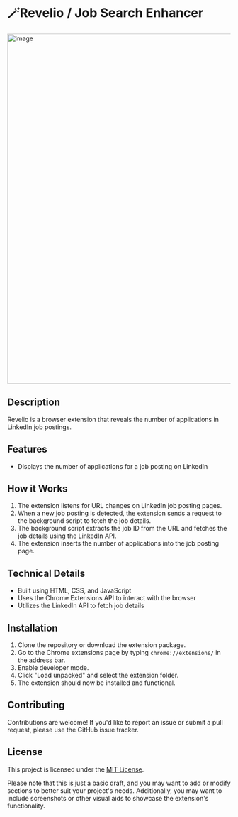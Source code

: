 

🪄Revelio / Job Search Enhancer
==========================

<img width="788" alt="image" src="https://github.com/user-attachments/assets/7fd3e605-5724-4e6e-b458-ec53e20d0545">



**Description**
---------------

Revelio is a browser extension that reveals the number of applications in LinkedIn job postings.

**Features**
------------

* Displays the number of applications for a job posting on LinkedIn


**How it Works**
----------------

1. The extension listens for URL changes on LinkedIn job posting pages.
2. When a new job posting is detected, the extension sends a request to the background script to fetch the job details.
3. The background script extracts the job ID from the URL and fetches the job details using the LinkedIn API.
4. The extension inserts the number of applications into the job posting page.

**Technical Details**
--------------------

* Built using HTML, CSS, and JavaScript
* Uses the Chrome Extensions API to interact with the browser
* Utilizes the LinkedIn API to fetch job details

**Installation**
---------------

1. Clone the repository or download the extension package.
2. Go to the Chrome extensions page by typing `chrome://extensions/` in the address bar.
3. Enable developer mode.
4. Click "Load unpacked" and select the extension folder.
5. The extension should now be installed and functional.

**Contributing**
---------------

Contributions are welcome! If you'd like to report an issue or submit a pull request, please use the GitHub issue tracker.

**License**
-------

This project is licensed under the [MIT License](https://opensource.org/licenses/MIT).

Please note that this is just a basic draft, and you may want to add or modify sections to better suit your project's needs. Additionally, you may want to include screenshots or other visual aids to showcase the extension's functionality.
